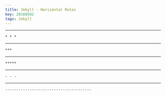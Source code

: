 ```yaml
---
title: Jekyll - Horizontal Rules
key: 20160502
tags: Jekyll
---
```


* * *

<!--more-->

    * * *

***

    ***

*****

    *****

- - -

    - - -

---------------------------------------

    ---------------------------------------